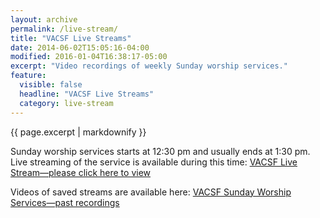 ```yaml
---
layout: archive
permalink: /live-stream/
title: "VACSF Live Streams"
date: 2014-06-02T15:05:16-04:00
modified: 2016-01-04T16:38:17-05:00
excerpt: "Video recordings of weekly Sunday worship services."
feature:
  visible: false
  headline: "VACSF Live Streams"
  category: live-stream
---
```


{{ page.excerpt | markdownify }}

Sunday worship services starts at 12:30 pm and usually ends at 1:30 pm. Live streaming of the service is available during this time: <a href="https://www.youtube.com/channel/UC_cAKW1fyW5ZOu0V6jy4YLw/live" target="_blank">VACSF Live Stream&mdash;please click here to view</a>

Videos of saved streams are available here: <a href="https://www.youtube.com/channel/UC_cAKW1fyW5ZOu0V6jy4YLw" target="_blank">VACSF Sunday Worship Services&mdash;past recordings</a>

